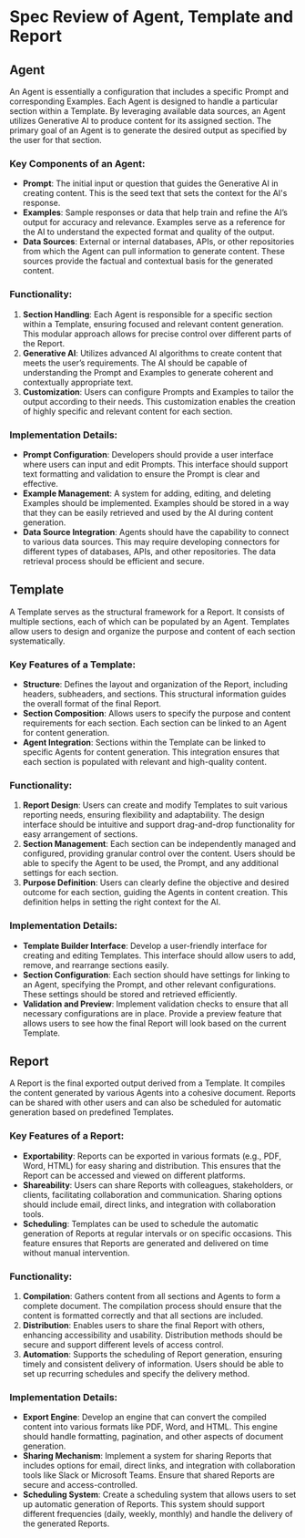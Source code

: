 # Spec Review of Agent, Template and Report

## Agent

An Agent is essentially a configuration that includes a specific Prompt and corresponding Examples. Each Agent is designed to handle a particular section within a Template. By leveraging available data sources, an Agent utilizes Generative AI to produce content for its assigned section. The primary goal of an Agent is to generate the desired output as specified by the user for that section.

### Key Components of an Agent:

-   **Prompt**: The initial input or question that guides the Generative AI in creating content. This is the seed text that sets the context for the AI's response.
-   **Examples**: Sample responses or data that help train and refine the AI’s output for accuracy and relevance. Examples serve as a reference for the AI to understand the expected format and quality of the output.
-   **Data Sources**: External or internal databases, APIs, or other repositories from which the Agent can pull information to generate content. These sources provide the factual and contextual basis for the generated content.

### Functionality:

1. **Section Handling**: Each Agent is responsible for a specific section within a Template, ensuring focused and relevant content generation. This modular approach allows for precise control over different parts of the Report.
2. **Generative AI**: Utilizes advanced AI algorithms to create content that meets the user’s requirements. The AI should be capable of understanding the Prompt and Examples to generate coherent and contextually appropriate text.
3. **Customization**: Users can configure Prompts and Examples to tailor the output according to their needs. This customization enables the creation of highly specific and relevant content for each section.

### Implementation Details:

-   **Prompt Configuration**: Developers should provide a user interface where users can input and edit Prompts. This interface should support text formatting and validation to ensure the Prompt is clear and effective.
-   **Example Management**: A system for adding, editing, and deleting Examples should be implemented. Examples should be stored in a way that they can be easily retrieved and used by the AI during content generation.
-   **Data Source Integration**: Agents should have the capability to connect to various data sources. This may require developing connectors for different types of databases, APIs, and other repositories. The data retrieval process should be efficient and secure.

## Template

A Template serves as the structural framework for a Report. It consists of multiple sections, each of which can be populated by an Agent. Templates allow users to design and organize the purpose and content of each section systematically.

### Key Features of a Template:

-   **Structure**: Defines the layout and organization of the Report, including headers, subheaders, and sections. This structural information guides the overall format of the final Report.
-   **Section Composition**: Allows users to specify the purpose and content requirements for each section. Each section can be linked to an Agent for content generation.
-   **Agent Integration**: Sections within the Template can be linked to specific Agents for content generation. This integration ensures that each section is populated with relevant and high-quality content.

### Functionality:

1. **Report Design**: Users can create and modify Templates to suit various reporting needs, ensuring flexibility and adaptability. The design interface should be intuitive and support drag-and-drop functionality for easy arrangement of sections.
2. **Section Management**: Each section can be independently managed and configured, providing granular control over the content. Users should be able to specify the Agent to be used, the Prompt, and any additional settings for each section.
3. **Purpose Definition**: Users can clearly define the objective and desired outcome for each section, guiding the Agents in content creation. This definition helps in setting the right context for the AI.

### Implementation Details:

-   **Template Builder Interface**: Develop a user-friendly interface for creating and editing Templates. This interface should allow users to add, remove, and rearrange sections easily.
-   **Section Configuration**: Each section should have settings for linking to an Agent, specifying the Prompt, and other relevant configurations. These settings should be stored and retrieved efficiently.
-   **Validation and Preview**: Implement validation checks to ensure that all necessary configurations are in place. Provide a preview feature that allows users to see how the final Report will look based on the current Template.

## Report

A Report is the final exported output derived from a Template. It compiles the content generated by various Agents into a cohesive document. Reports can be shared with other users and can also be scheduled for automatic generation based on predefined Templates.

### Key Features of a Report:

-   **Exportability**: Reports can be exported in various formats (e.g., PDF, Word, HTML) for easy sharing and distribution. This ensures that the Report can be accessed and viewed on different platforms.
-   **Shareability**: Users can share Reports with colleagues, stakeholders, or clients, facilitating collaboration and communication. Sharing options should include email, direct links, and integration with collaboration tools.
-   **Scheduling**: Templates can be used to schedule the automatic generation of Reports at regular intervals or on specific occasions. This feature ensures that Reports are generated and delivered on time without manual intervention.

### Functionality:

1. **Compilation**: Gathers content from all sections and Agents to form a complete document. The compilation process should ensure that the content is formatted correctly and that all sections are included.
2. **Distribution**: Enables users to share the final Report with others, enhancing accessibility and usability. Distribution methods should be secure and support different levels of access control.
3. **Automation**: Supports the scheduling of Report generation, ensuring timely and consistent delivery of information. Users should be able to set up recurring schedules and specify the delivery method.

### Implementation Details:

-   **Export Engine**: Develop an engine that can convert the compiled content into various formats like PDF, Word, and HTML. This engine should handle formatting, pagination, and other aspects of document generation.
-   **Sharing Mechanism**: Implement a system for sharing Reports that includes options for email, direct links, and integration with collaboration tools like Slack or Microsoft Teams. Ensure that shared Reports are secure and access-controlled.
-   **Scheduling System**: Create a scheduling system that allows users to set up automatic generation of Reports. This system should support different frequencies (daily, weekly, monthly) and handle the delivery of the generated Reports.
